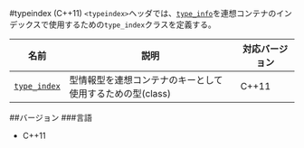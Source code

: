 #typeindex (C++11)
`<typeindex>`ヘッダでは、[`type_info`](/reference/typeinfo/type_info.md)を連想コンテナのインデックスで使用するための`type_index`クラスを定義する。


| 名前 | 説明 | 対応バージョン |
|-------------------------------------------|-----------------------------------------------------------|-------|
| [`type_index`](./typeindex/type_index.md) | 型情報型を連想コンテナのキーとして使用するための型(class) | C++11 |


##バージョン
###言語
- C++11

